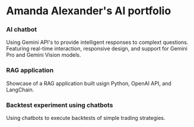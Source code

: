# Amanda Alexander's AI portfolio

### AI chatbot
Using Gemini API's to provide intelligent responses to complext questions. Featuring real-time interaction, responsive design, and support for Gemini Pro and Gemini Vision models.

### RAG application
Showcase of a RAG application built usign Python, OpenAI API, and LangChain.

### Backtest experiment using chatbots 
Using chatbots to execute backtests of simple trading strategies.
